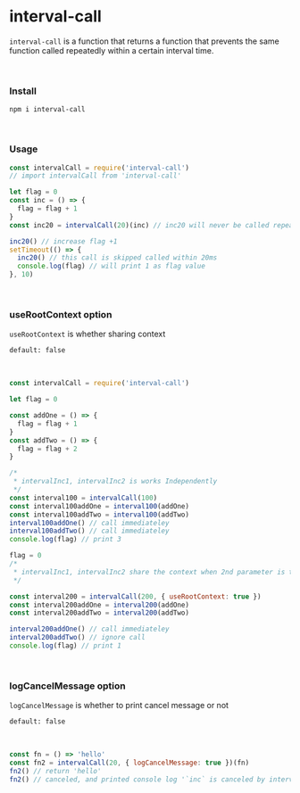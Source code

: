 # interval-call

`interval-call` is a function that returns a function that prevents the same function called repeatedly within a certain interval time.

<br>

### Install

```
npm i interval-call
```

<br>

### Usage

```javascript
const intervalCall = require('interval-call')
// import intervalCall from 'interval-call'

let flag = 0
const inc = () => {
  flag = flag + 1
}
const inc20 = intervalCall(20)(inc) // inc20 will never be called repeatedly within 20ms

inc20() // increase flag +1
setTimeout(() => {
  inc20() // this call is skipped called within 20ms
  console.log(flag) // will print 1 as flag value
}, 10)
```

<br>

### useRootContext option

`useRootContext` is whether sharing context

```
default: false
```

<br>

```javascript
const intervalCall = require('interval-call')

let flag = 0

const addOne = () => {
  flag = flag + 1
}
const addTwo = () => {
  flag = flag + 2
}

/*
 * intervalInc1, intervalInc2 is works Independently
 */
const interval100 = intervalCall(100)
const interval100addOne = interval100(addOne)
const interval100addTwo = interval100(addTwo)
interval100addOne() // call immediateley
interval100addTwo() // call immediateley
console.log(flag) // print 3

flag = 0
/*
 * intervalInc1, intervalInc2 share the context when 2nd parameter is true
 */

const interval200 = intervalCall(200, { useRootContext: true })
const interval200addOne = interval200(addOne)
const interval200addTwo = interval200(addTwo)

interval200addOne() // call immediateley
interval200addTwo() // ignore call
console.log(flag) // print 1
```

<br>

### logCancelMessage option

`logCancelMessage` is whether to print cancel message or not

```
default: false
```

<br>

```javascript
const fn = () => 'hello'
const fn2 = intervalCall(20, { logCancelMessage: true })(fn)
fn2() // return 'hello'
fn2() // canceled, and printed console log '`inc` is canceled by intervalCall`'
```
